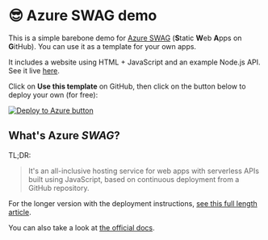 # :sunglasses: Azure SWAG demo

This is a simple barebone demo for [Azure SWAG](https://docs.microsoft.com/azure/static-web-apps?WT.mc_id=startup-0000-sicotin) (**S**tatic **W**eb **A**pps on **G**itHub).
You can use it as a template for your own apps.

It includes a website using HTML + JavaScript and an example Node.js API.
See it live [here](https://aka.ms/swag-demo).

Click on **Use this template** on GitHub, then click on the button below to deploy your own (for free): 

[![Deploy to Azure button](https://aka.ms/deploytoazurebutton)](https://portal.azure.com/?feature.customportal=false&WT.mc_id=startup-0000-sicotin#create/Microsoft.StaticApp)

## What's Azure *SWAG*?

TL;DR:

> It's an all-inclusive hosting service for web apps with serverless APIs built using JavaScript, based on continuous deployment from a GitHub repository.

For the longer version with the deployment instructions, [see this full length article](https://dev.to/sinedied/the-easy-way-to-serverless-web-apps-and-apis-with-azure-swag-2heb).

You can also take a look at [the official docs](https://docs.microsoft.com/azure/static-web-apps?WT.mc_id=startup-0000-sicotin).
